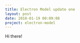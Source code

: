 ```yaml
---
title: Electron Model update one
layout: post
date: 2018-01-19 00:09:08
project: electron-model
---
```


Hi there!
